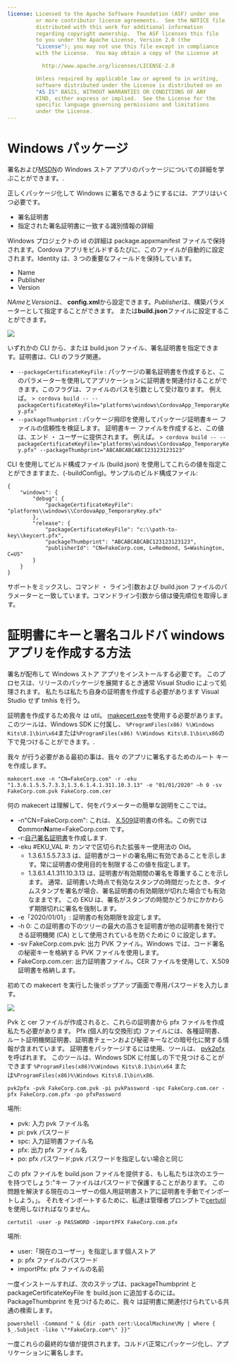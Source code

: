 ```yaml
---
license: Licensed to the Apache Software Foundation (ASF) under one
         or more contributor license agreements.  See the NOTICE file
         distributed with this work for additional information
         regarding copyright ownership.  The ASF licenses this file
         to you under the Apache License, Version 2.0 (the
         "License"); you may not use this file except in compliance
         with the License.  You may obtain a copy of the License at

           http://www.apache.org/licenses/LICENSE-2.0

         Unless required by applicable law or agreed to in writing,
         software distributed under the License is distributed on an
         "AS IS" BASIS, WITHOUT WARRANTIES OR CONDITIONS OF ANY
         KIND, either express or implied.  See the License for the
         specific language governing permissions and limitations
         under the License.
---
```


# Windows パッケージ

署名および[MSDN](https://msdn.microsoft.com/en-us/library/hh446593(v=vs.85).aspx)の Windows ストア アプリのパッケージについての詳細を学ぶことができます。.

正しくパッケージ化して Windows に署名できるようにするには、アプリはいくつ必要です。

  * 署名証明書
  * 指定された署名証明書に一致する識別情報の詳細

Windows プロジェクトの id の詳細は package.appxmanifest ファイルで保持されます。Cordova アプリをビルドするたびに、このファイルが自動的に設定されます。Identity は、3 つの重要なフィールドを保持しています。

  * Name
  * Publisher
  * Version

*NAme*と*Version*は、 **config.xml**から設定できます。*Publisher*は、構築パラメーターとして指定することができます。 または**build.json**ファイルに設定することができます。

![](img/guide/platforms/win8/packaging.png)

いずれかの CLI から、または build.json ファイル、署名証明書を指定できます。証明書は、CLI のフラグ関連。

  * `--packageCertificateKeyFile` : パッケージの署名証明書を作成すると、このパラメーターを使用してアプリケーションに証明書を関連付けることができます。このフラグは、ファイルのパスを引数として受け取ります。 例えば。 `> cordova build -- --packageCertificateKeyFile="platforms\windows\CordovaApp_TemporaryKey.pfx"`
  * `--packageThumbprint` : パッケージ拇印を使用してパッケージ証明書キー ファイルの信頼性を検証します。 証明書キー ファイルを作成すると、この値は、エンド ・ ユーザーに提供されます。 例えば。 `> cordova build -- --packageCertificateKeyFile="platforms\windows\CordovaApp_TemporaryKey.pfx" --packageThumbprint="ABCABCABCABC123123123123"`

CLI を使用してビルド構成ファイル (build.json) を使用してこれらの値を指定ことができますまた、(-buildConfig)。サンプルのビルド構成ファイル:

    {
        "windows": {
            "debug": {
                "packageCertificateKeyFile": "platforms\\windows\\CordovaApp_TemporaryKey.pfx"
            },
            "release": {
                "packageCertificateKeyFile": "c:\\path-to-key\\keycert.pfx",
                "packageThumbprint": "ABCABCABCABC123123123123",
                "publisherId": "CN=FakeCorp.com, L=Redmond, S=Washington, C=US"
            }
        }
    }
    

サポートをミックスし、コマンド ・ ライン引数および build.json ファイルのパラメーターと一致しています。コマンドライン引数から値は優先順位を取得します。

# 証明書にキーと署名コルドバ windows アプリを作成する方法

署名が配布して Windows ストア アプリをインストールする必要です。 このプロセスは、リリースのパッケージを展開するとき通常 Visual Studio によって処理されます。 私たちは私たち自身の証明書を作成する必要があります Visual Studio せず tmhis を行う。

証明書を作成するため我々 は util。 [makecert.exe](https://msdn.microsoft.com/en-us/library/ff548309(v=vs.85).aspx)を使用する必要があります。 このツールは、Windows SDK に付属し、 `%ProgramFiles(x86) %\Windows Kits\8.1\bin\x64`または`%ProgramFiles(x86) %\Windows Kits\8.1\bin\x86`の下で見つけることができます。.

我々 が行う必要がある最初の事は、我々 のアプリに署名するためのルート キーを作成します。

`makecert.exe -n "CN=FakeCorp.com" -r -eku "1.3.6.1.5.5.7.3.3,1.3.6.1.4.1.311.10.3.13" -e "01/01/2020" –h 0 -sv FakeCorp.com.pvk FakeCorp.com.cer`

何の makecert は理解して、何をパラメーターの簡単な説明をここでは。

  * -n"CN=FakeCorp.com": これは、 [X.509](http://en.wikipedia.org/wiki/X.509)証明書の件名。この例では**C**ommon**N**ame=FakeCorp.com です。
  * -r:[自己署名証明書](http://en.wikipedia.org/wiki/Self-signed_certificate)を作成します.
  * -eku #EKU_VAL #: カンマで区切られた拡張キー使用法の Oid。 
      * 1.3.6.1.5.5.7.3.3 は、証明書がコードの署名用に有効であることを示します。常に証明書の使用目的を制限するこの値を指定します。
      * 1.3.6.1.4.1.311.10.3.13 は、証明書が有効期間の署名を尊重することを示します。 通常、証明書いた時点で有効なスタンプの時間だったとき、タイムスタンプを署名が場合、署名証明書の有効期限が切れた場合でも有効なままです。 この EKU は、署名がスタンプの時間かどうかにかかわらず期限切れに署名を強制します。
  * -e「2020/01/01」: 証明書の有効期限を設定します。 
  * -h 0: この証明書の下のツリーの最大の高さを証明書が他の証明書を発行できる証明機関 (CA) として使用されているを防ぐために 0 に設定します。
  * -sv FakeCorp.com.pvk: 出力 PVK ファイル。Windows では、コード署名の秘密キーを格納する PVK ファイルを使用します。
  * FakeCorp.com.cer: 出力証明書ファイル。CER ファイルを使用して、X.509 証明書を格納します。

初めての makecert を実行した後ポップアップ画面で専用パスワードを入力します。

![](img/guide/platforms/win8/createprivatekeywindow.png)

Pvk と cer ファイルが作成されると、これらの証明書から pfx ファイルを作成私たち必要があります。 Pfx (個人的な交換形式) ファイルには、各種証明書、ルート証明機関証明書、証明書チェーンおよび秘密キーなどの暗号化に関する情報が含まれています。 証明書をパッケージするには使用、ツールは、 [pvk2pfx](https://msdn.microsoft.com/en-us/library/ff550672(v=vs.85).aspx)を呼ばれます。 このツールは、Windows SDK に付属しの下で見つけることができます `%ProgramFiles(x86)%\Windows Kits\8.1\bin\x64` または`%ProgramFiles(x86)%\Windows Kits\8.1\bin\x86`.

`pvk2pfx -pvk FakeCorp.com.pvk -pi pvkPassword -spc FakeCorp.com.cer -pfx FakeCorp.com.pfx -po pfxPassword`

場所:

  * pvk: 入力 pvk ファイル名
  * pi: pvk パスワード
  * spc: 入力証明書ファイル名
  * pfx: 出力 pfx ファイル名
  * po: pfx パスワード;pvk パスワードを指定しない場合と同じ

この pfx ファイルを build.json ファイルを提供する、もし私たちは次のエラーを持つでしょう:"キー ファイルはパスワードで保護することがあります。 この問題を解決する現在のユーザーの個人用証明書ストアに証明書を手動でインポートしよう。」。 それをインポートするために、私達は管理者プロンプトで[certutil](https://technet.microsoft.com/en-us/library/ee624045(v=ws.10).aspx)を使用しなければなりません。

`certutil -user -p PASSWORD -importPFX FakeCorp.com.pfx`

場所:

  * user:「現在のユーザー」を指定します個人ストア
  * p: pfx ファイルのパスワード
  * importPfx: pfx ファイルの名前

一度インストールすれば、次のステップは、packageThumbprint と packageCertificateKeyFile を build.json に追加するのには。 PackageThumbprint を見つけるために、我々 は証明書に関連付けられている共通の検索します。

`powershell -Command " & {dir -path cert:\LocalMachine\My | where { $_.Subject -like \"*FakeCorp.com*\" }}"`

一度これらの最終的な値が提供されます。コルドバ正常にパッケージ化し、アプリケーションに署名します。